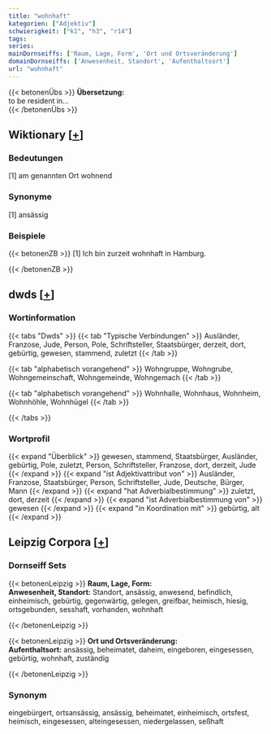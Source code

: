 ```yaml
---
title: "wohnhaft"
kategorien: ["Adjektiv"]
schwierigkeit: ["k1", "h3", "r14"]
tags:
series:
mainDornseiffs: ['Raum, Lage, Form', 'Ort und Ortsveränderung']
domainDornseiffs: ['Anwesenheit, Standort', 'Aufenthaltsort']
url: "wohnhaft"
---
```


{{< betonenÜbs >}}
**Übersetzung:**  
to be resident  in...  
{{< /betonenÜbs >}}

## Wiktionary [[+](https://de.wiktionary.org/wiki/wohnhaft)]

### Bedeutungen
[1] am genannten Ort wohnend  

### Synonyme
[1] ansässig  

### Beispiele
{{< betonenZB >}}
[1] Ich bin zurzeit wohnhaft in Hamburg.  

{{< /betonenZB >}}


## dwds [[+](https://www.dwds.de/wb/wohnhaft)]

### Wortinformation
{{< tabs "Dwds" >}}
{{< tab "Typische Verbindungen" >}}
Ausländer, Franzose, Jude, Person, Pole, Schriftsteller, Staatsbürger, derzeit, dort, gebürtig, gewesen, stammend, zuletzt
{{< /tab >}}

{{< tab "alphabetisch vorangehend" >}}
Wohngruppe, Wohngrube, Wohngemeinschaft, Wohngemeinde, Wohngemach
{{< /tab >}}

{{< tab "alphabetisch vorangehend" >}}
Wohnhalle, Wohnhaus, Wohnheim, Wohnhöhle, Wohnhügel
{{< /tab >}}

{{< /tabs >}}

### Wortprofil
{{< expand "Überblick" >}} gewesen, stammend, Staatsbürger, Ausländer, gebürtig, Pole, zuletzt, Person, Schriftsteller, Franzose, dort, derzeit, Jude {{< /expand >}}
{{< expand "ist Adjektivattribut von" >}} Ausländer, Franzose, Staatsbürger, Person, Schriftsteller, Jude, Deutsche, Bürger, Mann {{< /expand >}}
{{< expand "hat Adverbialbestimmung" >}} zuletzt, dort, derzeit {{< /expand >}}
{{< expand "ist Adverbialbestimmung von" >}} gewesen {{< /expand >}}
{{< expand "in Koordination mit" >}} gebürtig, alt {{< /expand >}}

## Leipzig Corpora [[+](https://corpora.uni-leipzig.de/en/res?word=wohnhaft&corpusId=deu_newscrawl-public_2018)]

### Dornseiff Sets
{{< betonenLeipzig >}}
**Raum, Lage, Form:**  
**Anwesenheit, Standort:** Standort, ansässig, anwesend, befindlich, einheimisch, gebürtig, gegenwärtig, gelegen, greifbar, heimisch, hiesig, ortsgebunden, sesshaft, vorhanden, wohnhaft  

{{< /betonenLeipzig >}}


{{< betonenLeipzig >}}
**Ort und Ortsveränderung:**  
**Aufenthaltsort:** ansässig, beheimatet, daheim, eingeboren, eingesessen, gebürtig, wohnhaft, zuständig  

{{< /betonenLeipzig >}}

### Synonym
eingebürgert, ortsansässig, ansässig, beheimatet, einheimisch, ortsfest, heimisch, eingesessen, alteingesessen, niedergelassen, seßhaft

